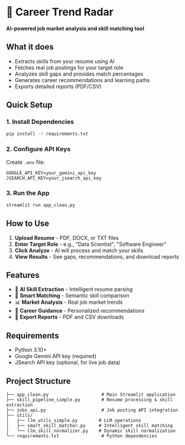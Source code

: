 # 🎯 Career Trend Radar

**AI-powered job market analysis and skill matching tool**

## What it does
- Extracts skills from your resume using AI
- Fetches real job postings for your target role
- Analyzes skill gaps and provides match percentages
- Generates career recommendations and learning paths
- Exports detailed reports (PDF/CSV)

## Quick Setup

### 1. Install Dependencies
```bash
pip install -r requirements.txt
```

### 2. Configure API Keys
Create `.env` file:
```
GOOGLE_API_KEY=your_gemini_api_key
JSEARCH_API_KEY=your_jsearch_api_key
```

### 3. Run the App
```bash
streamlit run app_clean.py
```

## How to Use
1. **Upload Resume** - PDF, DOCX, or TXT files
2. **Enter Target Role** - e.g., "Data Scientist", "Software Engineer"
3. **Click Analyze** - AI will process and match your skills
4. **View Results** - See gaps, recommendations, and download reports

## Features
- 🤖 **AI Skill Extraction** - Intelligent resume parsing
- 🎯 **Smart Matching** - Semantic skill comparison
- 📊 **Market Analysis** - Real job market trends
- 📝 **Career Guidance** - Personalized recommendations
- 📄 **Export Reports** - PDF and CSV downloads

## Requirements
- Python 3.10+
- Google Gemini API key (required)
- JSearch API key (optional, for live job data)

## Project Structure
```
├── app_clean.py                    # Main Streamlit application
├── skill_pipeline_simple.py        # Resume processing & skill extraction
├── jobs_api.py                     # Job posting API integration
├── utils/
│   ├── llm_utils_simple.py        # LLM operations
│   ├── smart_skill_matcher.py     # Intelligent skill matching
│   └── llm_skill_normalizer.py    # Dynamic skill normalization
└── requirements.txt                # Python dependencies
```
